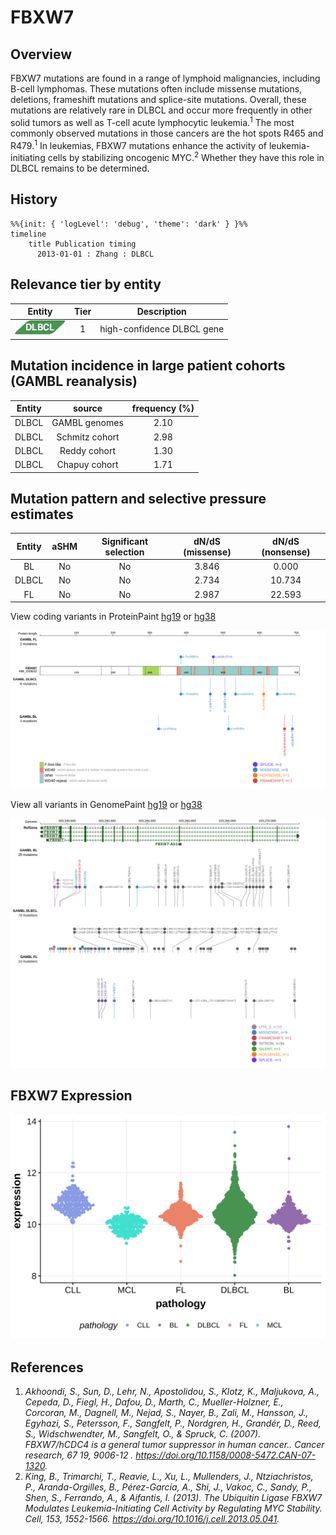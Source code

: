 # FBXW7

## Overview
FBXW7 mutations are found in a range of lymphoid malignancies, including B-cell lymphomas. These mutations often include missense mutations, deletions, frameshift mutations and splice-site mutations. 
Overall, these mutations are relatively rare in DLBCL and occur more frequently in other solid tumors as well as T-cell acute lymphocytic leukemia.<sup>1</sup> 
The most commonly observed mutations in those cancers are the hot spots R465 and R479.<sup>1</sup> 
In leukemias, FBXW7 mutations enhance the activity of leukemia-initiating cells by stabilizing oncogenic MYC.<sup>2</sup> Whether they have this role in DLBCL remains to be determined. 

## History
```mermaid
%%{init: { 'logLevel': 'debug', 'theme': 'dark' } }%%
timeline
    title Publication timing
      2013-01-01 : Zhang : DLBCL
```

## Relevance tier by entity

|Entity|Tier|Description               |
|:------:|:----:|--------------------------|
|![DLBCL](images/icons/DLBCL_tier1.png) |1   |high-confidence DLBCL gene|

## Mutation incidence in large patient cohorts (GAMBL reanalysis)

|Entity|source        |frequency (%)|
|:------:|:--------------:|:-------------:|
|DLBCL |GAMBL genomes |2.10         |
|DLBCL |Schmitz cohort|2.98         |
|DLBCL |Reddy cohort  |1.30         |
|DLBCL |Chapuy cohort |1.71         |

## Mutation pattern and selective pressure estimates

|Entity|aSHM|Significant selection|dN/dS (missense)|dN/dS (nonsense)|
|:------:|:----:|:---------------------:|:----------------:|:----------------:|
|BL    |No  |No                   |3.846           | 0.000          |
|DLBCL |No  |No                   |2.734           |10.734          |
|FL    |No  |No                   |2.987           |22.593          |



View coding variants in ProteinPaint [hg19](https://morinlab.github.io/LLMPP/GAMBL/FBXW7_protein.html)  or [hg38](https://morinlab.github.io/LLMPP/GAMBL/FBXW7_protein_hg38.html)

![](images/proteinpaint/FBXW7_NM_033632.svg)

View all variants in GenomePaint [hg19](https://morinlab.github.io/LLMPP/GAMBL/FBXW7.html)  or [hg38](https://morinlab.github.io/LLMPP/GAMBL/FBXW7_hg38.html)

![](images/proteinpaint/FBXW7.svg)

## FBXW7 Expression
![](images/gene_expression/FBXW7_by_pathology.svg)

## References
1. *Akhoondi, S., Sun, D., Lehr, N., Apostolidou, S., Klotz, K., Maljukova, A., Cepeda, D., Fiegl, H., Dafou, D., Marth, C., Mueller-Holzner, E., Corcoran, M., Dagnell, M., Nejad, S., Nayer, B., Zali, M., Hansson, J., Egyhazi, S., Petersson, F., Sangfelt, P., Nordgren, H., Grandér, D., Reed, S., Widschwendter, M., Sangfelt, O., & Spruck, C. (2007). FBXW7/hCDC4 is a general tumor suppressor in human cancer.. Cancer research, 67 19, 9006-12 . https://doi.org/10.1158/0008-5472.CAN-07-1320.*
2. *King, B., Trimarchi, T., Reavie, L., Xu, L., Mullenders, J., Ntziachristos, P., Aranda-Orgilles, B., Pérez-García, A., Shi, J., Vakoc, C., Sandy, P., Shen, S., Ferrando, A., & Aifantis, I. (2013). The Ubiquitin Ligase FBXW7 Modulates Leukemia-Initiating Cell Activity by Regulating MYC Stability. Cell, 153, 1552-1566. https://doi.org/10.1016/j.cell.2013.05.041.*
<!-- ORIGIN: zhangGeneticHeterogeneityDiffuse2013 -->
<!-- DLBCL: zhangGeneticHeterogeneityDiffuse2013 -->
